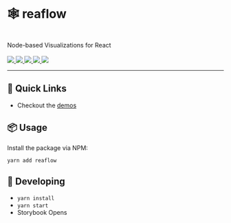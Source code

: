 <p align="center">
  <h1>🕸 reaflow</h1>
  <br />
  Node-based Visualizations for React
  <br /><br />
  <a href="https://github.com/reaviz/reaflow/workflows/build/">
    <img src="https://github.com/reaviz/reaflow/workflows/build/badge.svg?branch=master" />
  </a>
  <a href="https://npm.im/reaflow">
    <img src="https://img.shields.io/npm/v/reaflow.svg" />
  </a>
  <a href="https://npm.im/reaflow">
    <img src="https://badgen.net/npm/dw/reaflow" />
  </a>
  <a href="https://github.com/reaviz/reaflow/blob/master/LICENSE">
    <img src="https://badgen.now.sh/badge/license/apache2" />
  </a>
  <a href="https://bundlephobia.com/result?p=reaflow">
    <img src="https://badgen.net/bundlephobia/minzip/reaflow">
  </a>
</p>

---

## 🚀 Quick Links

- Checkout the [demos](https://chromatic.com/library?appId=5f64a424915bb90022b5d92a&branch=master)

## 📦 Usage
Install the package via NPM:

```
yarn add reaflow
```

## 🔭 Developing

- `yarn install`
- `yarn start`
- Storybook Opens
